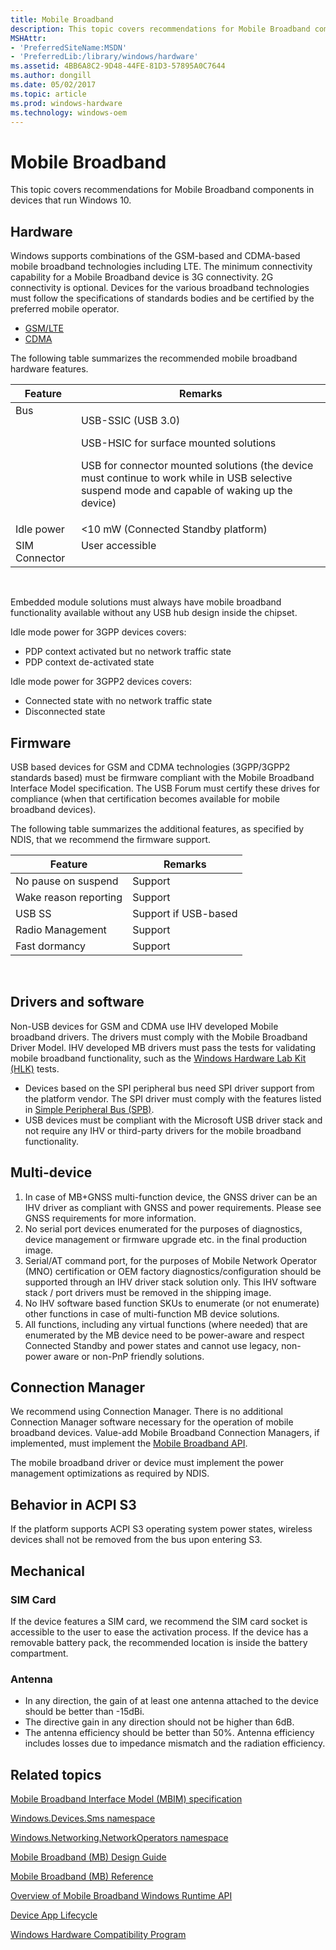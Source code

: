 ```yaml
---
title: Mobile Broadband
description: This topic covers recommendations for Mobile Broadband components in devices that run Windows 10.
MSHAttr:
- 'PreferredSiteName:MSDN'
- 'PreferredLib:/library/windows/hardware'
ms.assetid: 4BB6A8C2-9D48-44FE-81D3-57895A0C7644
ms.author: dongill
ms.date: 05/02/2017
ms.topic: article
ms.prod: windows-hardware
ms.technology: windows-oem
---
```


# Mobile Broadband


This topic covers recommendations for Mobile Broadband components in devices that run Windows 10.

## Hardware


Windows supports combinations of the GSM-based and CDMA-based mobile broadband technologies including LTE. The minimum connectivity capability for a Mobile Broadband device is 3G connectivity. 2G connectivity is optional. Devices for the various broadband technologies must follow the specifications of standards bodies and be certified by the preferred mobile operator.

-   [GSM/LTE](http://go.microsoft.com/fwlink/p/?LinkId=624986)
-   [CDMA](http://go.microsoft.com/fwlink/p/?LinkId=624987)

The following table summarizes the recommended mobile broadband hardware features.

<table>
<thead valign="bottom">
<tr>
<th>Feature</th>
<th>Remarks</th>
</tr>
</thead>
<tbody valign="top">
<tr class="even">
<td>Bus</td>
<td><p>USB-SSIC (USB 3.0)</p>
<p>USB-HSIC for surface mounted solutions</p>
<p>USB for connector mounted solutions (the device must continue to work while in USB selective suspend mode and capable of waking up the device)</p></td>
</tr>
<tr class="odd">
<td>Idle power</td>
<td>&lt;10 mW (Connected Standby platform)</td>
</tr>
<tr class="even">
<td>SIM Connector</td>
<td>User accessible</td>
</tr>
</tbody>
</table>

 

Embedded module solutions must always have mobile broadband functionality available without any USB hub design inside the chipset.

Idle mode power for 3GPP devices covers:

-   PDP context activated but no network traffic state
-   PDP context de-activated state

Idle mode power for 3GPP2 devices covers:

-   Connected state with no network traffic state
-   Disconnected state

## Firmware


USB based devices for GSM and CDMA technologies (3GPP/3GPP2 standards based) must be firmware compliant with the Mobile Broadband Interface Model specification. The USB Forum must certify these drives for compliance (when that certification becomes available for mobile broadband devices).

The following table summarizes the additional features, as specified by NDIS, that we recommend the firmware support.

| Feature               | Remarks              |
|-----------------------|----------------------|
| No pause on suspend   | Support              |
| Wake reason reporting | Support              |
| USB SS                | Support if USB-based |
| Radio Management      | Support              |
| Fast dormancy         | Support              |

 

## Drivers and software


Non-USB devices for GSM and CDMA use IHV developed Mobile broadband drivers. The drivers must comply with the Mobile Broadband Driver Model. IHV developed MB drivers must pass the tests for validating mobile broadband functionality, such as the [Windows Hardware Lab Kit (HLK)](https://msdn.microsoft.com/library/windows/hardware/dn930814.aspx) tests.

-   Devices based on the SPI peripheral bus need SPI driver support from the platform vendor. The SPI driver must comply with the features listed in [Simple Peripheral Bus (SPB)](simple-peripheral-bus--spb-.md).
-   USB devices must be compliant with the Microsoft USB driver stack and not require any IHV or third-party drivers for the mobile broadband functionality.

## Multi-device


1.  In case of MB+GNSS multi-function device, the GNSS driver can be an IHV driver as compliant with GNSS and power requirements. Please see GNSS requirements for more information.
2.  No serial port devices enumerated for the purposes of diagnostics, device management or firmware upgrade etc. in the final production image.
3.  Serial/AT command port, for the purposes of Mobile Network Operator (MNO) certification or OEM factory diagnostics/configuration should be supported through an IHV driver stack solution only. This IHV software stack / port drivers must be removed in the shipping image.
4.  No IHV software based function SKUs to enumerate (or not enumerate) other functions in case of multi-function MB device solutions.
5.  All functions, including any virtual functions (where needed) that are enumerated by the MB device need to be power-aware and respect Connected Standby and power states and cannot use legacy, non-power aware or non-PnP friendly solutions.

## Connection Manager


We recommend using Connection Manager. There is no additional Connection Manager software necessary for the operation of mobile broadband devices. Value-add Mobile Broadband Connection Managers, if implemented, must implement the [Mobile Broadband API](http://go.microsoft.com/fwlink/p/?LinkId=624991).

The mobile broadband driver or device must implement the power management optimizations as required by NDIS.

## Behavior in ACPI S3


If the platform supports ACPI S3 operating system power states, wireless devices shall not be removed from the bus upon entering S3.

## Mechanical


### SIM Card

If the device features a SIM card, we recommend the SIM card socket is accessible to the user to ease the activation process. If the device has a removable battery pack, the recommended location is inside the battery compartment.

### Antenna

-   In any direction, the gain of at least one antenna attached to the device should be better than -15dBi.
-   The directive gain in any direction should not be higher than 6dB.
-   The antenna efficiency should be better than 50%. Antenna efficiency includes losses due to impedance mismatch and the radiation efficiency.

## Related topics


[Mobile Broadband Interface Model (MBIM) specification](http://www.usb.org/developers)

[Windows.Devices.Sms namespace](http://go.microsoft.com/fwlink/p/?LinkId=227371)

[Windows.Networking.NetworkOperators namespace](http://go.microsoft.com/fwlink/p/?LinkId=227373)

[Mobile Broadband (MB) Design Guide](http://go.microsoft.com/fwlink/p/?LinkID=227334)

[Mobile Broadband (MB) Reference](http://go.microsoft.com/fwlink/p/?LinkId=227335)

[Overview of Mobile Broadband Windows Runtime API](http://go.microsoft.com/fwlink/p/?LinkId=624965)

[Device App Lifecycle](http://go.microsoft.com/fwlink/p/?LinkId=624966)

[Windows Hardware Compatibility Program](https://msdn.microsoft.com/library/windows/hardware/dn922588.aspx)

 

 







